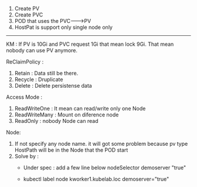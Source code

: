 1. Create PV
2. Create PVC
3. POD that uses the PVC--->PV
4. HostPat is support only single node only




-----------------------------------------
 KM :  If PV is 10Gi and PVC request 1Gi that mean lock 9Gi. That mean nobody can use PV anymore.

ReClaimPolicy : 
1. Retain : Data still be there.
2. Recycle : Druplicate 
3. Delete : Delete persistense data


Access Mode :
1. ReadWriteOne : It mean can read/write only one Node
2. ReadWriteMany : Mount on diference node
3. ReadOnly : nobody Node can read


Node: 
1. If not specify any node name. it will got some problem because pv type HostPath will be in the Node that the POD start
2. Solve by :
    - Under spec :  add  a few line below 
            nodeSelector
                demoserver  "true"

   -  kubectl label node kworker1.kubelab.loc demoserver="true"

